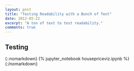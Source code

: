 ```yaml
---
layout: post
title: "Testing Readability with a Bunch of Text"
date: 2012-05-22
excerpt: "A ton of text to test readability."
comments: true
---
```

## Testing
{::nomarkdown}
{% jupyter_notebook housepriceviz.ipynb %}
{:/nomarkdown}